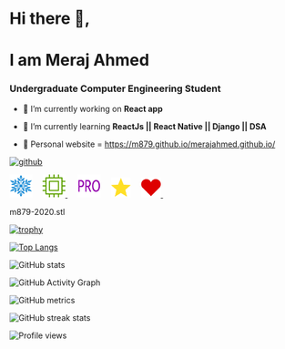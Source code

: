 # Hi there 👋,
# I am Meraj Ahmed

### Undergraduate Computer Engineering Student

- 🔭 I’m currently working on **React app**

- 🌱 I’m currently learning **ReactJs || React Native || Django || DSA**

- 🔭 Personal website = https://m879.github.io/merajahmed.github.io/




[<img src='https://cdn.jsdelivr.net/npm/simple-icons@3.0.1/icons/github.svg' alt='github' height='40'>](https://github.com/merajahmed2021)  

<a href='https://archiveprogram.github.com/'>
<img src='https://raw.githubusercontent.com/acervenky/animated-github-badges/master/assets/acbadge.gif' width='40' height='40'></a> 
<a href='https://docs.github.com/en/developers'>
    <img src='https://raw.githubusercontent.com/acervenky/animated-github-badges/master/assets/devbadge.gif' width='40' height='40'>
</a> 
<a href='https://github.com/pricing'><img src='https://raw.githubusercontent.com/acervenky/animated-github-badges/master/assets/pro.gif' width='40' height='40'></a> 
<a href='https://stars.github.com/'><img src='https://raw.githubusercontent.com/acervenky/animated-github-badges/master/assets/starbadge.gif' width='35' height='35'></a> 
<a href='https://docs.github.com/en/github/supporting-the-open-source-community-with-github-sponsors'>
    <img src='https://raw.githubusercontent.com/acervenky/animated-github-badges/master/assets/sponsorbadge.gif' width='35' height='35'>
 </a> 


m879-2020.stl

[![trophy](https://github-profile-trophy.vercel.app/?username=merajahmed2021)](https://github.com/ryo-ma/github-profile-trophy)

[![Top Langs](https://github-readme-stats.vercel.app/api/top-langs/?username=merajahmed2021)](https://github.com/anuraghazra/github-readme-stats)

![GitHub stats](https://github-readme-stats.vercel.app/api?username=merajahmed2021&show_icons=true&count_private=true)  

![GitHub Activity Graph](https://activity-graph.herokuapp.com/graph?username=merajahmed2021)  

![GitHub metrics](https://metrics.lecoq.io/merajahmed2021)  

![GitHub streak stats](https://github-readme-streak-stats.herokuapp.com/?user=merajahmed2021)  

![Profile views](https://gpvc.arturio.dev/merajahmed2021)  
